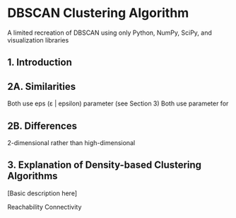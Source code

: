 # DBSCAN Clustering Algorithm

A limited recreation of DBSCAN using only Python, NumPy, SciPy, and visualization libraries

## 1. Introduction

## 2A. Similarities
Both use eps (ε | epsilon) parameter (see Section 3)
Both use parameter for

## 2B. Differences
2-dimensional rather than high-dimensional


## 3. Explanation of Density-based Clustering Algorithms
[Basic description here]

Reachability
Connectivity
